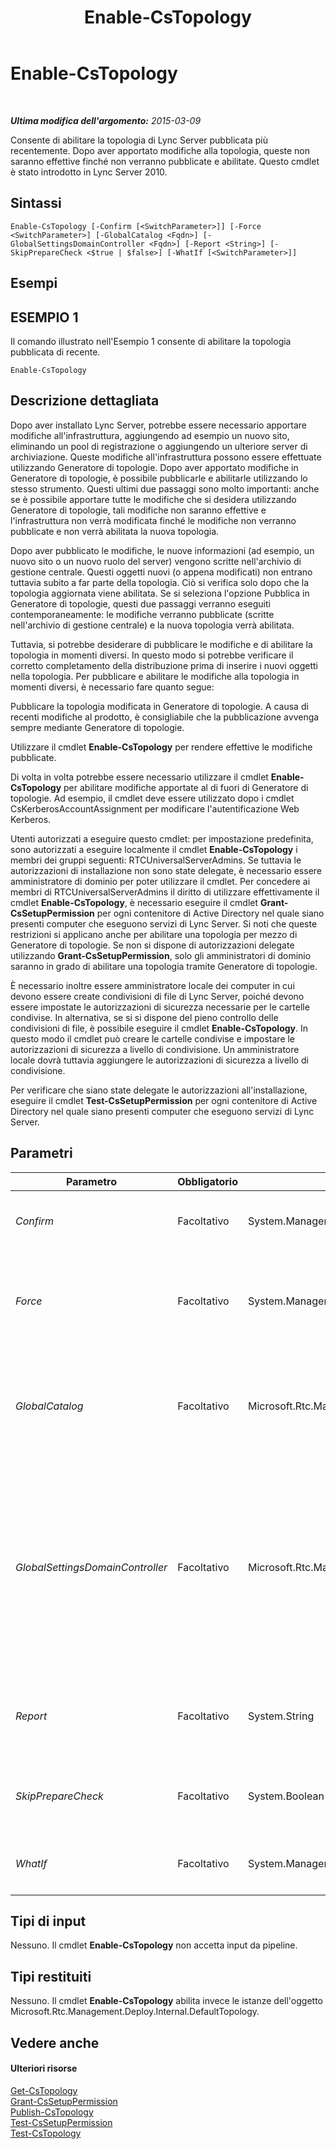 ﻿---
title: Enable-CsTopology
TOCTitle: Enable-CsTopology
ms:assetid: 5aedffa0-9ca1-4aec-b4ad-c3e409c0ffb2
ms:mtpsurl: https://technet.microsoft.com/it-it/library/Gg398398(v=OCS.15)
ms:contentKeyID: 49300678
ms.date: 08/24/2015
mtps_version: v=OCS.15
ms.translationtype: HT
---

# Enable-CsTopology

 

_**Ultima modifica dell'argomento:** 2015-03-09_

Consente di abilitare la topologia di Lync Server pubblicata più recentemente. Dopo aver apportato modifiche alla topologia, queste non saranno effettive finché non verranno pubblicate e abilitate. Questo cmdlet è stato introdotto in Lync Server 2010.

## Sintassi

    Enable-CsTopology [-Confirm [<SwitchParameter>]] [-Force <SwitchParameter>] [-GlobalCatalog <Fqdn>] [-GlobalSettingsDomainController <Fqdn>] [-Report <String>] [-SkipPrepareCheck <$true | $false>] [-WhatIf [<SwitchParameter>]]

## Esempi

## ESEMPIO 1

Il comando illustrato nell'Esempio 1 consente di abilitare la topologia pubblicata di recente.

    Enable-CsTopology

## Descrizione dettagliata

Dopo aver installato Lync Server, potrebbe essere necessario apportare modifiche all'infrastruttura, aggiungendo ad esempio un nuovo sito, eliminando un pool di registrazione o aggiungendo un ulteriore server di archiviazione. Queste modifiche all'infrastruttura possono essere effettuate utilizzando Generatore di topologie. Dopo aver apportato modifiche in Generatore di topologie, è possibile pubblicarle e abilitarle utilizzando lo stesso strumento. Questi ultimi due passaggi sono molto importanti: anche se è possibile apportare tutte le modifiche che si desidera utilizzando Generatore di topologie, tali modifiche non saranno effettive e l'infrastruttura non verrà modificata finché le modifiche non verranno pubblicate e non verrà abilitata la nuova topologia.

Dopo aver pubblicato le modifiche, le nuove informazioni (ad esempio, un nuovo sito o un nuovo ruolo del server) vengono scritte nell'archivio di gestione centrale. Questi oggetti nuovi (o appena modificati) non entrano tuttavia subito a far parte della topologia. Ciò si verifica solo dopo che la topologia aggiornata viene abilitata. Se si seleziona l'opzione Pubblica in Generatore di topologie, questi due passaggi verranno eseguiti contemporaneamente: le modifiche verranno pubblicate (scritte nell'archivio di gestione centrale) e la nuova topologia verrà abilitata.

Tuttavia, si potrebbe desiderare di pubblicare le modifiche e di abilitare la topologia in momenti diversi. In questo modo si potrebbe verificare il corretto completamento della distribuzione prima di inserire i nuovi oggetti nella topologia. Per pubblicare e abilitare le modifiche alla topologia in momenti diversi, è necessario fare quanto segue:

Pubblicare la topologia modificata in Generatore di topologie. A causa di recenti modifiche al prodotto, è consigliabile che la pubblicazione avvenga sempre mediante Generatore di topologie.

Utilizzare il cmdlet **Enable-CsTopology** per rendere effettive le modifiche pubblicate.

Di volta in volta potrebbe essere necessario utilizzare il cmdlet **Enable-CsTopology** per abilitare modifiche apportate al di fuori di Generatore di topologie. Ad esempio, il cmdlet deve essere utilizzato dopo i cmdlet CsKerberosAccountAssignment per modificare l'autentificazione Web Kerberos.

Utenti autorizzati a eseguire questo cmdlet: per impostazione predefinita, sono autorizzati a eseguire localmente il cmdlet **Enable-CsTopology** i membri dei gruppi seguenti: RTCUniversalServerAdmins. Se tuttavia le autorizzazioni di installazione non sono state delegate, è necessario essere amministratore di dominio per poter utilizzare il cmdlet. Per concedere ai membri di RTCUniversalServerAdmins il diritto di utilizzare effettivamente il cmdlet **Enable-CsTopology**, è necessario eseguire il cmdlet **Grant-CsSetupPermission** per ogni contenitore di Active Directory nel quale siano presenti computer che eseguono servizi di Lync Server. Si noti che queste restrizioni si applicano anche per abilitare una topologia per mezzo di Generatore di topologie. Se non si dispone di autorizzazioni delegate utilizzando **Grant-CsSetupPermission**, solo gli amministratori di dominio saranno in grado di abilitare una topologia tramite Generatore di topologie.

È necessario inoltre essere amministratore locale dei computer in cui devono essere create condivisioni di file di Lync Server, poiché devono essere impostate le autorizzazioni di sicurezza necessarie per le cartelle condivise. In alternativa, se si si dispone del pieno controllo delle condivisioni di file, è possibile eseguire il cmdlet **Enable-CsTopology**. In questo modo il cmdlet può creare le cartelle condivise e impostare le autorizzazioni di sicurezza a livello di condivisione. Un amministratore locale dovrà tuttavia aggiungere le autorizzazioni di sicurezza a livello di condivisione.

Per verificare che siano state delegate le autorizzazioni all'installazione, eseguire il cmdlet **Test-CsSetupPermission** per ogni contenitore di Active Directory nel quale siano presenti computer che eseguono servizi di Lync Server.

## Parametri


<table>
<colgroup>
<col style="width: 25%" />
<col style="width: 25%" />
<col style="width: 25%" />
<col style="width: 25%" />
</colgroup>
<thead>
<tr class="header">
<th>Parametro</th>
<th>Obbligatorio</th>
<th>Tipo</th>
<th>Descrizione</th>
</tr>
</thead>
<tbody>
<tr class="odd">
<td><p><em>Confirm</em></p></td>
<td><p>Facoltativo</p></td>
<td><p>System.Management.Automation.SwitchParameter</p></td>
<td><p>Viene visualizzata una richiesta di conferma prima di eseguire il comando.</p></td>
</tr>
<tr class="even">
<td><p><em>Force</em></p></td>
<td><p>Facoltativo</p></td>
<td><p>System.Management.Automation.SwitchParameter</p></td>
<td><p>Consente di evitare la visualizzazione di qualunque messaggio di errore non grave che potrebbe essere generato nel corso dell'esecuzione del comando.</p></td>
</tr>
<tr class="odd">
<td><p><em>GlobalCatalog</em></p></td>
<td><p>Facoltativo</p></td>
<td><p>Microsoft.Rtc.Management.Deploy.Fqdn</p></td>
<td><p>Nome di dominio completo (FQDN) del server di catalogo globale nel dominio. Questo parametro non è obbligatorio se si esegue il cmdlet <strong>Enable-CsTopology</strong> in un computer con un account nel dominio.</p></td>
</tr>
<tr class="even">
<td><p><em>GlobalSettingsDomainController</em></p></td>
<td><p>Facoltativo</p></td>
<td><p>Microsoft.Rtc.Management.Deploy.Fqdn</p></td>
<td><p>Nome di dominio completo del controller di dominio dove sono archiviate le impostazioni globali. Se le impostazioni globali vengono archiviate nel contenitore di sistema in Servizi di dominio Active Directory, questo parametro deve puntare al controller di dominio radice. Se le impostazioni globali sono archiviate nel contenitore di configurazione, è possibile utilizzare qualsiasi controller di dominio e omettere questo parametro.</p></td>
</tr>
<tr class="odd">
<td><p><em>Report</em></p></td>
<td><p>Facoltativo</p></td>
<td><p>System.String</p></td>
<td><p>Consente di specificare un percorso per il file di log creato durante l'esecuzione del cmdlet. Ad esempio: -Report &quot;C:\Logs\Enable_Topology.html&quot;</p></td>
</tr>
<tr class="even">
<td><p><em>SkipPrepareCheck</em></p></td>
<td><p>Facoltativo</p></td>
<td><p>System.Boolean</p></td>
<td><p>Se è impostato True ($True), il cmdlet <strong>Enable-CsTopology</strong> ignorerà il controllo di preparazione iniziale.</p></td>
</tr>
<tr class="odd">
<td><p><em>WhatIf</em></p></td>
<td><p>Facoltativo</p></td>
<td><p>System.Management.Automation.SwitchParameter</p></td>
<td><p>Descrive ciò che accadrebbe se si eseguisse il comando senza eseguirlo realmente.</p></td>
</tr>
</tbody>
</table>


## Tipi di input

Nessuno. Il cmdlet **Enable-CsTopology** non accetta input da pipeline.

## Tipi restituiti

Nessuno. Il cmdlet **Enable-CsTopology** abilita invece le istanze dell'oggetto Microsoft.Rtc.Management.Deploy.Internal.DefaultTopology.

## Vedere anche

#### Ulteriori risorse

[Get-CsTopology](get-cstopology.md)  
[Grant-CsSetupPermission](grant-cssetuppermission.md)  
[Publish-CsTopology](publish-cstopology.md)  
[Test-CsSetupPermission](test-cssetuppermission.md)  
[Test-CsTopology](test-cstopology.md)

